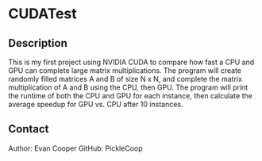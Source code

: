 # CUDATest

## Description
This is my first project using NVIDIA CUDA to compare how fast a CPU and GPU can complete large matrix multiplications.
The program will create randomly filled matrices A and B of size N x N, and complete the matrix multiplication of A and B using the CPU, then GPU. The program will print the runtime of both the CPU and GPU for each instance, then calculate the average speedup for GPU vs. CPU after 10 instances.

## Contact

Author: Evan Cooper
GitHub: PickleCoop
